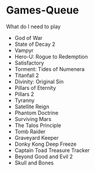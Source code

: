 # Games-Queue
What do I need to play
* God of War
* State of Decay 2
* Vampyr
* Hero-U: Rogue to Redemption
* Satisfactory
* Torment: Tides of Numenera
* Titanfall 2
* Divinity: Original Sin
* Pillars of Eternity
* Pillars 2
* Tyranny
* Satellite Reign
* Phantom Doctrine
* Surviving Mars
* The Talos Principle
* Tomb Raider
* Graveyard Keeper
* Donky Kong Deep Freeze
* Captain Toad Treasure Tracker
* Beyond Good and Evil 2
* Skull and Bones
